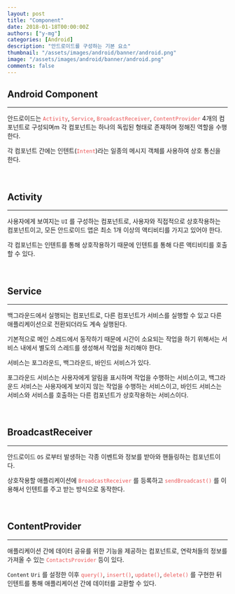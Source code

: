 ```yaml
---
layout: post
title: "Component"
date: 2018-01-18T00:00:00Z
authors: ["y-mg"]
categories: [Android]
description: "안드로이드를 구성하는 기본 요소"
thumbnail: "/assets/images/android/banner/android.png"
image: "/assets/images/android/banner/android.png"
comments: false
---
```


## Android Component
***
안드로이드는 <code style="color: #eb5657;">Activity</code>, <code style="color: #eb5657;">Service</code>, <code style="color: #eb5657;">BroadcastReceiver</code>, <code style="color: #eb5657;">ContentProvider</code> 4개의 컴포넌트로 구성되며m 각 컴포넌트는 하나의 독립된 형태로 존재하며 정해진 역할을 수행한다.
<br/>

각 컴포넌트 간에는 인텐트(<code style="color: #eb5657;">Intent</code>)라는 일종의 메시지 객체를 사용하여 상호 통신을 한다.
<br/>
<br/>
<br/>



## Activity
***
사용자에게 보여지는 `UI` 를 구성하는 컴포넌트로, 사용자와 직접적으로 상호작용하는 컴포넌트이고, 모든 안드로이드 앱은 최소 1개 이상의 액티비티를 가지고 있어야 한다.
<br/>

각 컴포넌트는 인텐트를 통해 상호작용하기 때문에 인텐트를 통해 다른 액티비티를 호출할 수 있다.
<br/>
<br/>
<br/>



## Service
***
백그라운드에서 실행되는 컴포넌트로, 다른 컴포넌트가 서비스를 실행할 수 있고 다른 애플리케이션으로 전환되더라도 계속 실행된다.
<br/>

기본적으로 메인 스레드에서 동작하기 때문에 시간이 소요되는 작업을 하기 위해서는 서비스 내에서 별도의 스레드를 생성해서 작업을 처리해야 한다.
<br/>

서비스는 포그라운드, 백그라운드, 바인드 서비스가 있다.
<br/>

포그라운드 서비스는 사용자에게 알림을 표시하며 작업을 수행하는 서비스이고, 백그라운드 서비스는 사용자에게 보이지 않는 작업을 수행하는 서비스이고, 바인드 서비스는 서비스와 서비스를 호출하는 다른 컴포넌트가 상호작용하는 서비스이다.
<br/>
<br/>
<br/>



## BroadcastReceiver
***
안드로이드 `OS` 로부터 발생하는 각종 이벤트와 정보를 받아와 핸들링하는 컴포넌트이다.
<br/>

상호작용할 애플리케이션에 <code style="color: #eb5657;">BroadcastReceiver</code> 를 등록하고 <code style="color: #eb5657;">sendBroadcast()</code> 를 이용해서 인텐트를 주고 받는 방식으로 동작한다.
<br/>
<br/>
<br/>



## ContentProvider
***
애플리케이션 간에 데이터 공유를 위한 기능을 제공하는 컴포넌트로, 연락처들의 정보를 가져올 수 있는 <code style="color: #eb5657;">ContactsProvider</code> 등이 있다.
<br/>

`Content` `Uri` 를 설정한 이후 <code style="color: #eb5657;">query()</code>, <code style="color: #eb5657;">insert()</code>, <code style="color: #eb5657;">update()</code>, <code style="color: #eb5657;">delete()</code> 를 구현한 뒤 인텐트를 통해 애플리케이션 간에 데이터를 교환할 수 있다.
